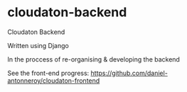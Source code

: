 # cloudaton-backend
Cloudaton Backend

Written using Django

In the proccess of re-organising & developing the backend

See the front-end progress: https://github.com/daniel-antonneroy/cloudaton-frontend
